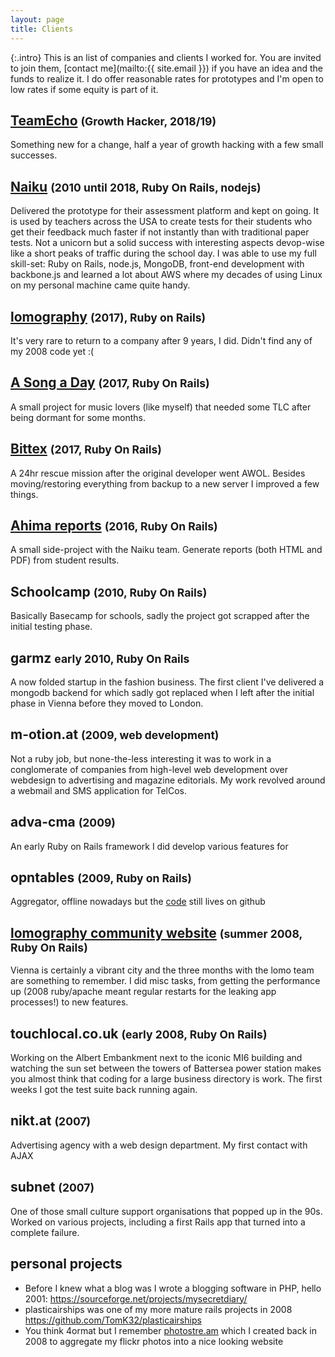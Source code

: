 ```yaml
---
layout: page
title: Clients
---
```


{:.intro}
  This is an list of companies and clients I worked for. You are invited to join them,
  [contact me](mailto:{{ site.email }}) if you have an idea and the funds to realize it. I do offer reasonable rates for prototypes
  and I'm open to low rates if some equity is part of it.

## [TeamEcho](https://www.teamecho.de) <small class="meta">(Growth Hacker, 2018/19)</small>
Something new for a change, half a year of growth hacking with a few small successes.

## [Naiku](https://naiku.net) <small class="meta">(2010 until 2018, Ruby On Rails, nodejs)</small>
Delivered the prototype for their assessment platform and kept on going. It is used by teachers across the USA to create tests for their students who get their feedback much faster if not instantly than with traditional paper tests. Not a unicorn but a solid success with interesting aspects devop-wise like a short peaks of traffic during the school day. I was able to use my full skill-set: Ruby on Rails, node.js, MongoDB, front-end development with backbone.js and learned a lot about AWS where my decades of using Linux on my personal machine came quite handy.

## [lomography](https://lomography.com) <small class="meta">(2017), Ruby on Rails)</small>
It's very rare to return to a company after 9 years, I did. Didn't find any of my 2008 code yet :(

## [A Song a Day](https://www.asongaday.co/) <small class="meta">(2017, Ruby On Rails)</small>
A small project for music lovers (like myself) that needed some TLC after being dormant for some months.

## [Bittex](http://portal.bittex.at) <small class="meta">(2017, Ruby On Rails)</small>
A 24hr rescue mission after the original developer went AWOL. Besides moving/restoring everything from backup to a new server I improved a few things.

## [Ahima reports](https://www.ahimareports.com) <small class="meta">(2016, Ruby On Rails)</small>
A small side-project with the Naiku team. Generate reports (both HTML and PDF) from student results.

## Schoolcamp <small class="meta">(2010, Ruby On Rails)</small>
Basically Basecamp for schools, sadly the project got scrapped after the initial testing phase.

## garmz <small class="meta">early 2010, Ruby On Rails</small>
A now folded startup in the fashion business. The first client I've delivered a mongodb backend for which sadly got replaced when I left after the initial phase in Vienna before they moved to London.

## m-otion.at <small class="meta">(2009, web development)</small>
Not a ruby job, but none-the-less interesting it was to work in a conglomerate of companies from high-level web development over webdesign to advertising and magazine editorials. My work revolved around a webmail and SMS application for TelCos.

## adva-cma <small class="meta">(2009)</small>
An early Ruby on Rails framework I did develop various features for

## opntables <small class="meta">(2009, Ruby on Rails)</small>
Aggregator, offline nowadays but the [code](https://github.com/kohlhofer/open-tables) still lives on github

## [lomography community website](https://www.lomography.com/homes) <small class="meta">(summer 2008, Ruby On Rails)</small>
Vienna is certainly a vibrant city and the three months with the lomo team are something to remember. I did misc tasks, from getting the performance up (2008 ruby/apache meant regular restarts for the leaking app processes!) to new features.

## touchlocal.co.uk <small class="meta">(early 2008, Ruby On Rails)</small>
Working on the Albert Embankment next to the iconic MI6 building and watching the sun set between the towers of Battersea power station makes you almost think that coding for a large business directory is work. The first weeks I got the test suite back running again.

## nikt.at <small class="meta">(2007)</small>
Advertising agency with a web design department. My first contact with AJAX

## subnet <small class="meta">(2007)</small>
One of those small culture support organisations that popped up in the 90s. Worked on various projects, including a first Rails app that turned into a complete failure.

## personal projects

* Before I knew what a blog was I wrote a blogging software in PHP, hello 2001: https://sourceforge.net/projects/mysecretdiary/
* plasticairships was one of my more mature rails projects in 2008 https://github.com/TomK32/plasticairships
* You think 4ormat but I remember [photostre.am](https://github.com/TomK32/photostre.am) which I created back in 2008 to aggregate my flickr photos into a nice looking website
